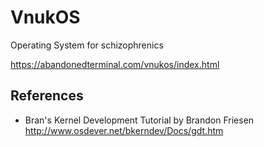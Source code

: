 # VnukOS
Operating System for schizophrenics

https://abandonedterminal.com/vnukos/index.html

## References
- Bran's Kernel Development Tutorial by Brandon Friesen
http://www.osdever.net/bkerndev/Docs/gdt.htm
